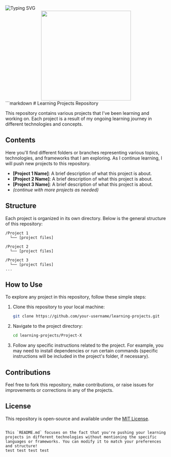 
<img src="https://readme-typing-svg.herokuapp.com?font=Fira+Code&weight=700&size=40&duration=1900&pause=10&color=cc874c&center=true&vCenter=true&multiline=true&repeat=false&random=true&width=482&height=89&lines=Learning" alt="Typing SVG" />

</h1> 
</div>

<div id="header" align="center">
  <img src="https://media2.giphy.com/media/v1.Y2lkPTc5MGI3NjExaHA3MHNtMGw2cnV3dnNjYzJ1c2JhazFnajQ5dHg2aXo4dW4ybXRxOSZlcD12MV9pbnRlcm5hbF9naWZfYnlfaWQmY3Q9Zw/zbzJF5kZxHBw8f7aOD/giphy.gif" width="280"/>
       </a> 
       </a>
</div>
```markdown
# Learning Projects Repository

This repository contains various projects that I've been learning and working on. Each project is a result of my ongoing learning journey in different technologies and concepts.

## Contents

Here you'll find different folders or branches representing various topics, technologies, and frameworks that I am exploring. As I continue learning, I will push new projects to this repository.

- **[Project 1 Name]**: A brief description of what this project is about.
- **[Project 2 Name]**: A brief description of what this project is about.
- **[Project 3 Name]**: A brief description of what this project is about.
- *(continue with more projects as needed)*

## Structure

Each project is organized in its own directory. Below is the general structure of this repository:

```
/Project 1
  └── [project files]

/Project 2
  └── [project files]

/Project 3
  └── [project files]
...
```

## How to Use

To explore any project in this repository, follow these simple steps:

1. Clone this repository to your local machine:
   ```bash
   git clone https://github.com/your-username/learning-projects.git
   ```

2. Navigate to the project directory:
   ```bash
   cd learning-projects/Project-X
   ```

3. Follow any specific instructions related to the project. For example, you may need to install dependencies or run certain commands (specific instructions will be included in the project's folder, if necessary).

## Contributions

Feel free to fork this repository, make contributions, or raise issues for improvements or corrections in any of the projects.

## License

This repository is open-source and available under the [MIT License](LICENSE).
```

This `README.md` focuses on the fact that you're pushing your learning projects in different technologies without mentioning the specific languages or frameworks. You can modify it to match your preferences and structure!
test test test test 
